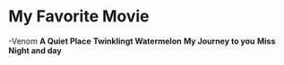 # My Favorite Movie

-Venom
**A Quiet Place**
**Twinklingt Watermelon**
**My Journey to you**
**Miss Night and day**

